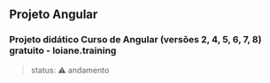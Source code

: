 
## Projeto Angular
### Projeto didático Curso de Angular (versões 2, 4, 5, 6, 7, 8) gratuito - loiane.training
> status: ⚠️ andamento

